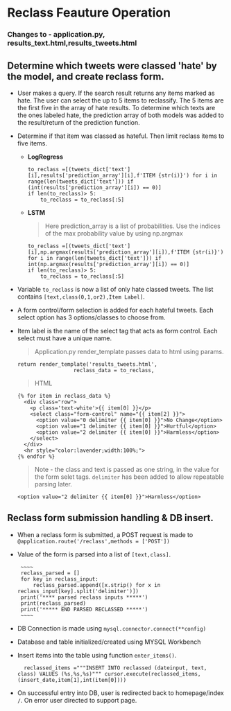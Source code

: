 # Reclass Feauture Operation
### Changes to - application.py, results_text.html,results_tweets.html

## Determine which tweets were classed 'hate' by the model, and create reclass form.
* User makes a query. If the search result returns any items marked as hate. The user can select the up to 5 items to reclassify. The 5 items are the first five in the array of hate results. To determine which texts are the ones labeled hate, the prediction array of both models was added to the result/return of the prediction function.

 * Determine if that item was classed as hateful. Then limit reclass items to five items.
      * **LogRegress**
        ~~~~
        to_reclass =[(tweets_dict['text'][i],results['prediction_array'][i],f'ITEM {str(i)}') for i in range(len(tweets_dict['text'])) if (int(results['prediction_array'][i]) == 0)]
        if len(to_reclass)> 5:
            to_reclass = to_reclass[:5]
        ~~~~

      * **LSTM**
        > Here prediction_array is a list of probabilities. Use the indices of the max probability value by using np.argmax
        ~~~~
        to_reclass =[(tweets_dict['text'][i],np.argmax(results['prediction_array'][i]),f'ITEM {str(i)}') for i in range(len(tweets_dict['text'])) if int(np.argmax(results['prediction_array'][i]) == 0)]
        if len(to_reclass)> 5:
            to_reclass = to_reclass[:5]
        ~~~~

* Variable `to_reclass` is now a list of only hate classed tweets. The list contains `[text,class(0,1,or2),Item Label]`.
* A form control/form selection is added for each hateful tweets. Each select option has 3 options/classes to choose from.
* Item label is the name of the select tag that acts as form control. Each select must have a unique name.

    > Application.py render_template passes data to html using params.
    ~~~~
    return render_template('results_tweets.html',
                      reclass_data = to_reclass,
    ~~~~
    > HTML
    ~~~~
    {% for item in reclass_data %}
      <div class="row">
        <p class='text-white'>{{ item[0] }}</p>
        <select class="form-control" name="{{ item[2] }}">
          <option value="0 delimiter {{ item[0] }}">No Change</option>
          <option value="1 delimiter {{ item[0] }}">Hurtful</option>
          <option value="2 delimiter {{ item[0] }}">Harmless</option>
        </select>
      </div>
      <hr style="color:lavender;width:100%;">
    {% endfor %}
    ~~~~

    > Note - the class and text is passed as one string, in the value for the form selet tags. `delimiter` has been added to allow repeatable parsing later.
    ~~~~
    <option value="2 delimiter {{ item[0] }}">Harmless</option>
    ~~~~


## Reclass form submission handling & DB insert.

* When a reclass form is submitted, a POST request is made to `@application.route('/reclass',methods = ['POST'])`
* Value of the form is parsed into a list of `[text,class]`.

       ~~~~
       reclass_parsed = []
       for key in reclass_input:
           reclass_parsed.append([x.strip() for x in reclass_input[key].split('delimiter')])
       print('**** parsed reclass inputs *****')
       print(reclass_parsed)
       print('***** END PARSED RECLASSED *****')
       ~~~~

* DB Connection is made using `mysql.connector.connect(**config)`
* Database and table initialized/created using MYSQL Workbench
* Insert items into the table using function `enter_items()`.

    `  reclassed_items ="""INSERT INTO reclassed (dateinput, text, class)
                         VALUES
                         (%s,%s,%s)"""
      cursor.execute(reclassed_items,(insert_date,item[1],int(item[0])))`
      

* On successful entry into DB, user is redirected back to homepage/index `/`. On error user directed to support page.
